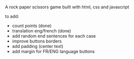 A rock paper scissors game built with html, css and javascript

to add:

- count points (done)
- translation eng/french (done)
- add random end sentences for each case
- improve buttons borders
- add padding (center text)
- add margin for FR/ENG  language buttons
